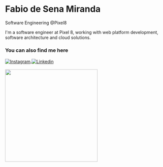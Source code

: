 ﻿# Fabio de Sena Miranda
 Software Engineering @Pixel8
 
I'm a software engineer at Pixel 8, working with web platform development, 
software architecture and cloud solutions.
 
### You can also find me here

<div>
<a href="https://www.instagram.com/fabiosenamiranda/"_blank">
 <img align="center" src="https://img.shields.io/badge/Instagram-E4405F?style=for-the-badge&logo=instagram&logoColor=white" alt="Instagram"/>
</a>

<a href="https://www.linkedin.com/in/fabio-de-sena-miranda" target="_blank">
 <img align="center" src="https://img.shields.io/badge/LinkedIn-0077B5?style=for-the-badge&logo=linkedin&logoColor=white" alt="Linkedin"/>
</a>

</div>
<br>

<img src="https://github.com/julianaconde/julianaconde/assets/29529757/bf0bf787-2044-4196-a768-9915025e4960" width="300px">
